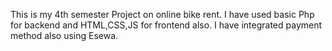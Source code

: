 This is my 4th semester Project on online bike rent.
I have used basic Php for backend and HTML,CSS,JS for frontend also.
I have integrated payment method also using Esewa.

